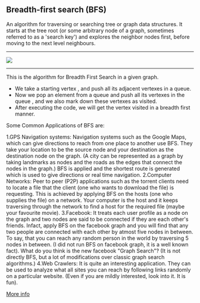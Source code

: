 ## Breadth-first search (BFS)
 An algorithm for traversing or searching tree or graph data structures. It starts at the tree root (or some arbitrary node of a graph, sometimes referred to as a 'search key') and explores the neighbor nodes first, before moving to the next level neighbours.

--------------------
![](https://upload.wikimedia.org/wikipedia/commons/4/46/Animated_BFS.gif)

--------------------
This is the algorithm for Breadth First Search in a given graph.

* We take a starting vertex , and push all its adjacent vertexes in a queue.
* Now we pop an element from a queue and push all its vertexes in the queue , and we also mark down these vertexes as visited.
* After executing the code, we will get the vertex visited in a breadth first manner.

Some Common Applications of BFS are:

1.GPS Navigation systems: Navigation systems such as the Google Maps, which can give directions to reach from one place to another use BFS. They take your location to be the source node and your destination as the destination node on the graph. (A city can be represented as a graph by taking landmarks as nodes and the roads as the edges that connect the nodes in the graph.) BFS is applied and the shortest route is generated which is used to give directions or real time navigation.
2.Computer Networks: Peer to peer (P2P) applications such as the torrent clients need to locate a file that the client (one who wants to download the file) is requesting. This is achieved by applying BFS on the hosts (one who supplies the file) on a network. Your computer is the host and it keeps traversing through the network to find a host for the required file (maybe your favourite movie).
3.Facebook: It treats each user profile as a node on the graph and two nodes are said to be connected if they are each other's friends. Infact, apply BFS on the facebook graph and you will find that any two people are connected with each other by atmost five nodes in between. To say, that you can reach any random person in the world by traversing 5 nodes in between. (I did not run BFS on facebook graph, it is a well known fact). What do you think is the new facebook "Graph Search"? (It is not directly BFS, but a lot of modifications over classic graph search algorithms.)
4.Web Crawlers: It is quite an interesting application. They can be used to analyze what all sites you can reach by following links randomly on a particular website. (Even if you are mildly interested, look into it. It is fun).


[More info](https://en.wikipedia.org/wiki/Breadth-first_search)
